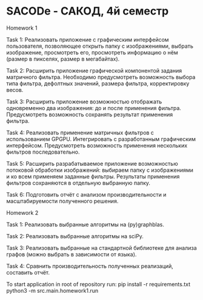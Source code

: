 # SACODe - САКОД, 4й семестр

Homework 1

Task 1:
Реализовать приложение с графическим интерфейсом пользователя, позволяющее открыть папку с изображениями, выбрать изображение, просмотреть его, просмотреть информацию о нём (размер в пикселях, размер в мегабайтах).

Task 2:
Расширить приложение графической компонентой задания матричного фильтра. Необходимо предусмотреть возможность выбора типа фильтра, дефолтных значений, размера фильтра, корректировку весов.

Task 3:
Расширить приложение возможностью отображать одновременно два изображения: до и после применения фильтра. Предусмотреть возможность сохранять результат применения фильтра.

Task 4:
Реализовать применение матричных фильтров с использованием GPGPU. Интегрировать с разработанным графическим интерфейсом. Предусмотреть возможность применения нескольких фильтров последовательно.

Task 5:
Расширить разрабатываемое приложение возможностью потоковой обработки изображений: выбираем папку с изображениями и ко всем применяем заданные фильтры. Результаты применения фильтров сохраняются в отдельную выбранную папку.

Task 6:
Подготовить отчёт с анализом производительности и масштабируемости полученного решения.


Homework 2

Task 1:
Реализовать выбранные алгоритмы на (py)graphblas.

Task 2:
Реализовать выбранные алгоритмы на sciPy.

Task 3:
Реализовать выбранные на стандартной библиотеке для анализа графов (можно выбрать в зависимости от языка).

Task 4:
Сравнить производительность полученных реализаций, составить отчёт.

To start application in root of repository run:
pip install -r requirements.txt
python3 -m src.main.homework1.run
